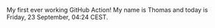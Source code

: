 My first ever working GitHub Action!
My name is Thomas and today is Friday, 23 September, 04:24 CEST. 
